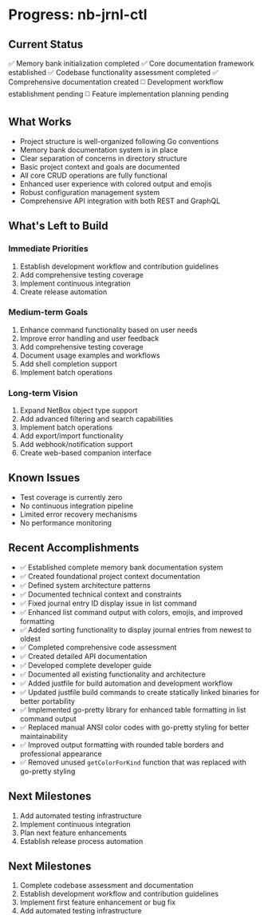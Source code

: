# Progress: nb-jrnl-ctl

## Current Status
✅ Memory bank initialization completed
✅ Core documentation framework established
✅ Codebase functionality assessment completed
✅ Comprehensive documentation created
◻️ Development workflow establishment pending
◻️ Feature implementation planning pending

## What Works
- Project structure is well-organized following Go conventions
- Memory bank documentation system is in place
- Clear separation of concerns in directory structure
- Basic project context and goals are documented
- All core CRUD operations are fully functional
- Enhanced user experience with colored output and emojis
- Robust configuration management system
- Comprehensive API integration with both REST and GraphQL

## What's Left to Build
### Immediate Priorities
1. Establish development workflow and contribution guidelines
2. Add comprehensive testing coverage
3. Implement continuous integration
4. Create release automation

### Medium-term Goals
1. Enhance command functionality based on user needs
2. Improve error handling and user feedback
3. Add comprehensive testing coverage
4. Document usage examples and workflows
5. Add shell completion support
6. Implement batch operations

### Long-term Vision
1. Expand NetBox object type support
2. Add advanced filtering and search capabilities
3. Implement batch operations
4. Add export/import functionality
5. Add webhook/notification support
6. Create web-based companion interface

## Known Issues
- Test coverage is currently zero
- No continuous integration pipeline
- Limited error recovery mechanisms
- No performance monitoring

## Recent Accomplishments
- ✅ Established complete memory bank documentation system
- ✅ Created foundational project context documentation
- ✅ Defined system architecture patterns
- ✅ Documented technical context and constraints
- ✅ Fixed journal entry ID display issue in list command
- ✅ Enhanced list command output with colors, emojis, and improved formatting
- ✅ Added sorting functionality to display journal entries from newest to oldest
- ✅ Completed comprehensive code assessment
- ✅ Created detailed API documentation
- ✅ Developed complete developer guide
- ✅ Documented all existing functionality and architecture
- ✅ Added justfile for build automation and development workflow
- ✅ Updated justfile build commands to create statically linked binaries for better portability
- ✅ Implemented go-pretty library for enhanced table formatting in list command output
- ✅ Replaced manual ANSI color codes with go-pretty styling for better maintainability
- ✅ Improved output formatting with rounded table borders and professional appearance
- ✅ Removed unused `getColorForKind` function that was replaced with go-pretty styling

## Next Milestones
1. Add automated testing infrastructure
2. Implement continuous integration
3. Plan next feature enhancements
4. Establish release process automation

## Next Milestones
1. Complete codebase assessment and documentation
2. Establish development workflow and contribution guidelines
3. Implement first feature enhancement or bug fix
4. Add automated testing infrastructure

